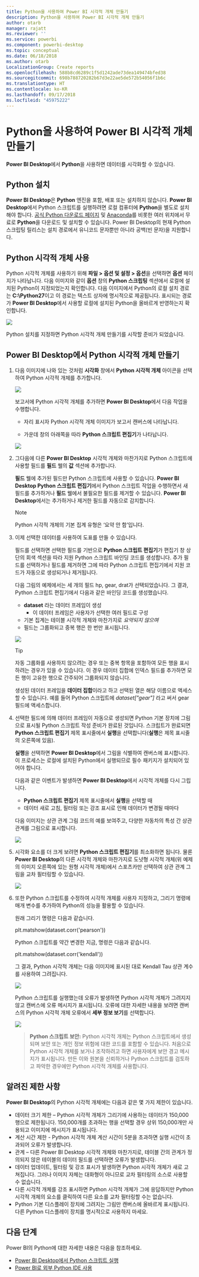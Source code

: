 ```yaml
---
title: Python을 사용하여 Power BI 시각적 개체 만들기
description: Python을 사용하여 Power BI 시각적 개체 만들기
author: otarb
manager: rajatt
ms.reviewer: ''
ms.service: powerbi
ms.component: powerbi-desktop
ms.topic: conceptual
ms.date: 06/18/2018
ms.author: otarb
LocalizationGroup: Create reports
ms.openlocfilehash: 588b8cd6289c1f5d1242ade73dea149474bfed38
ms.sourcegitcommit: 698b788720282b67d3e22ae5de572b54056f1b6c
ms.translationtype: HT
ms.contentlocale: ko-KR
ms.lasthandoff: 09/17/2018
ms.locfileid: "45975222"
---
```

# <a name="create-power-bi-visuals-using-python"></a>Python을 사용하여 Power BI 시각적 개체 만들기
**Power BI Desktop**에서 **Python**을 사용하면 데이터를 시각화할 수 있습니다.

## <a name="install-python"></a>Python 설치
**Power BI Desktop**은 **Python** 엔진을 포함, 배포 또는 설치하지 않습니다. **Power BI Desktop**에서 Python 스크립트를 실행하려면 로컬 컴퓨터에 **Python**을 별도로 설치해야 합니다. [공식 Python 다운로드 페이지](https://www.python.org/) 및 [Anaconda](https://anaconda.org/anaconda/python/)를 비롯한 여러 위치에서 무료로 **Python**을 다운로드 및 설치할 수 있습니다. Power BI Desktop의 현재 Python 스크립팅 릴리스는 설치 경로에서 유니코드 문자뿐만 아니라 공백(빈 문자)을 지원합니다.

## <a name="enable-python-visuals"></a>Python 시각적 개체 사용
Python 시각적 개체를 사용하기 위해 **파일 > 옵션 및 설정 > 옵션**을 선택하면 **옵션** 페이지가 나타납니다. 다음 이미지와 같이 **옵션** 창의 **Python 스크립팅** 섹션에서 로컬에 설치된 Python이 지정되었는지 확인합니다. 다음 이미지에서 Python의 로컬 설치 경로는 **C:\Python27**이고 이 경로는 텍스트 상자에 명시적으로 제공됩니다. 표시되는 경로가 **Power BI Desktop**에서 사용할 로컬에 설치된 Python을 올바르게 반영하는지 확인합니다.
   
   ![](media/desktop-python-visuals/python-visuals-1.png)

Python 설치를 지정하면 Python 시각적 개체 만들기를 시작할 준비가 되었습니다.

## <a name="create-python-visuals-in-power-bi-desktop"></a>Power BI Desktop에서 Python 시각적 개체 만들기
1. 다음 이미지에 나와 있는 것처럼 **시각화** 창에서 **Python 시각적 개체** 아이콘을 선택하여 Python 시각적 개체를 추가합니다.
   
   ![](media/desktop-python-visuals/python-visuals-2.png)

   보고서에 Python 시각적 개체를 추가하면 **Power BI Desktop**에서 다음 작업을 수행합니다.
   
   - 자리 표시자 Python 시각적 개체 이미지가 보고서 캔버스에 나타납니다.
   
   - 가운데 창의 아래쪽을 따라 **Python 스크립트 편집기**가 나타납니다.
   
   ![](media/desktop-python-visuals/python-visuals-3.png)

2. 그다음에 다른 **Power BI Desktop** 시각적 개체와 마찬가지로 Python 스크립트에 사용할 필드를 **필드** 웰의 **값** 섹션에 추가합니다. 
    
    **필드** 웰에 추가된 필드만 Python 스크립트에 사용할 수 있습니다. **Power BI Desktop Python 스크립트 편집기**에서 Python 스크립트 작업을 수행하면서 새 필드를 추가하거나 **필드** 웰에서 불필요한 필드를 제거할 수 있습니다. **Power BI Desktop**에서는 추가하거나 제거한 필드를 자동으로 감지합니다.
   
   > [!NOTE]
   > Python 시각적 개체의 기본 집계 유형은 ‘요약 안 함’입니다.
   > 
   > 
   
3. 이제 선택한 데이터를 사용하여 도표를 만들 수 있습니다. 

    필드를 선택하면 선택한 필드를 기반으로 **Python 스크립트 편집기**가 편집기 창 상단의 회색 섹션을 따라 지원 Python 스크립트 바인딩 코드를 생성합니다. 추가 필드를 선택하거나 필드를 제거하면 그에 따라 Python 스크립트 편집기에서 지원 코드가 자동으로 생성되거나 제거됩니다.
   
   다음 그림의 예제에서는 세 개의 필드 hp, gear, drat가 선택되었습니다. 그 결과, Python 스크립트 편집기에서 다음과 같은 바인딩 코드를 생성했습니다.
   
   * **dataset** 라는 데이터 프레임이 생성
     * 이 데이터 프레임은 사용자가 선택한 여러 필드로 구성
   * 기본 집계는 테이블 시각적 개체와 마찬가지로 *요약되지 않으며*
   * 필드는 그룹화되고 중복 행은 한 번만 표시됩니다.
   
   ![](media/desktop-python-visuals/python-visuals-4.png)
   
   > [!TIP]
   > 자동 그룹화를 사용하지 않으려는 경우 또는 중복 항목을 포함하여 모든 행을 표시하려는 경우가 있을 수 있습니다. 이 경우 데이터 집합에 인덱스 필드를 추가하면 모든 행이 고유한 행으로 간주되어 그룹화되지 않습니다.
   > 
   > 
   
   생성된 데이터 프레임을 **데이터 집합**이라고 하고 선택된 열은 해당 이름으로 액세스할 수 있습니다. 예를 들어 Python 스크립트에 *dataset["gear"]* 라고 써서 gear 필드에 액세스합니다.

4. 선택한 필드에 의해 데이터 프레임이 자동으로 생성되면 Python 기본 장치에 그림으로 표시될 Python 스크립트 작성 준비가 완료된 것입니다. 스크립트가 완료되면 **Python 스크립트 편집기** 제목 표시줄에서 **실행**을 선택합니다(**실행**은 제목 표시줄의 오른쪽에 있음).
   
    **실행**을 선택하면 **Power BI Desktop**에서 그림을 식별하여 캔버스에 표시합니다. 이 프로세스는 로컬에 설치된 Python에서 실행되므로 필수 패키지가 설치되어 있어야 합니다.
   
   다음과 같은 이벤트가 발생하면 **Power BI Desktop**에서 시각적 개체를 다시 그립니다.
   
   * **Python 스크립트 편집기** 제목 표시줄에서 **실행**을 선택할 때
   * 데이터 새로 고침, 필터링 또는 강조 표시로 인해 데이터가 변경될 때마다

    다음 이미지는 상관 관계 그림 코드의 예를 보여주고, 다양한 자동차의 특성 간 상관 관계를 그림으로 표시합니다.

    ![](media/desktop-python-visuals/python-visuals-5.png)

5. 시각화 요소를 더 크게 보려면 **Python 스크립트 편집기**를 최소화하면 됩니다. 물론 **Power BI Desktop**의 다른 시각적 개체와 마찬가지로 도넛형 시각적 개체(위 예제의 이미지 오른쪽에 있는 원형 시각적 개체)에서 스포츠카만 선택하여 상관 관계 그림을 교차 필터링할 수 있습니다.

    ![](media/desktop-python-visuals/python-visuals-6.png)

6. 또한 Python 스크립트를 수정하여 시각적 개체를 사용자 지정하고, 그리기 명령에 매개 변수를 추가하여 Python의 성능을 활용할 수 있습니다.

    원래 그리기 명령은 다음과 같습니다.

    plt.matshow(dataset.corr('pearson'))

    Python 스크립트를 약간 변경한 지금, 명령은 다음과 같습니다.

    plt.matshow(dataset.corr('kendall'))

    그 결과, Python 시각적 개체는 다음 이미지에 표시된 대로 Kendall Tau 상관 계수를 사용하여 그려집니다.

    ![](media/desktop-python-visuals/python-visuals-7.png)

    Python 스크립트를 실행했는데 오류가 발생하면 Python 시각적 개체가 그려지지 않고 캔버스에 오류 메시지가 표시됩니다. 오류에 대한 자세한 내용을 보려면 캔버스의 Python 시각적 개체 오류에서 **세부 정보 보기**를 선택합니다.

    ![](media/desktop-python-visuals/python-visuals-8.png)

    > **Python 스크립트 보안:** Python 시각적 개체는 Python 스크립트에서 생성되며 보안 또는 개인 정보 위험에 대한 코드를 포함할 수 있습니다. 처음으로 Python 시각적 개체를 보거나 조작하려고 하면 사용자에게 보안 경고 메시지가 표시됩니다. 만든 이와 원본을 신뢰하거나 Python 스크립트를 검토하고 파악한 경우에만 Python 시각적 개체를 사용합니다.
    > 
    > 

## <a name="known-limitations"></a>알려진 제한 사항
**Power BI Desktop**의 Python 시각적 개체에는 다음과 같은 몇 가지 제한이 있습니다.

* 데이터 크기 제한 – Python 시각적 개체가 그리기에 사용하는 데이터가 150,000행으로 제한됩니다. 150,000개를 초과하는 행을 선택할 경우 상위 150,000개만 사용되고 이미지에 메시지가 표시됩니다.
* 계산 시간 제한 - Python 시각적 개체 계산 시간이 5분을 초과하면 실행 시간이 초과되어 오류가 발생합니다.
* 관계 – 다른 Power BI Desktop 시각적 개체와 마찬가지로, 테이블 간의 관계가 정의되지 않은 테이블의 데이터 필드를 선택하면 오류가 발생합니다.
* 데이터 업데이트, 필터링 및 강조 표시가 발생하면 Python 시각적 개체가 새로 고쳐집니다. 그러나 이미지 자체는 대화형이 아니므로 교차 필터링의 소스로 사용할 수 없습니다.
* 다른 시각적 개체를 강조 표시하면 Python 시각적 개체가 그에 응답하지만 Python 시각적 개체의 요소를 클릭하여 다른 요소를 교차 필터링할 수는 없습니다.
* Python 기본 디스플레이 장치에 그려지는 그림만 캔버스에 올바르게 표시됩니다. 다른 Python 디스플레이 장치를 명시적으로 사용하지 마세요.

## <a name="next-steps"></a>다음 단계
Power BI의 Python에 대한 자세한 내용은 다음을 참조하세요.

* [Power BI Desktop에서 Python 스크립트 실행](desktop-python-scripts.md)
* [Power BI로 외부 Python IDE 사용](desktop-python-ide.md)

